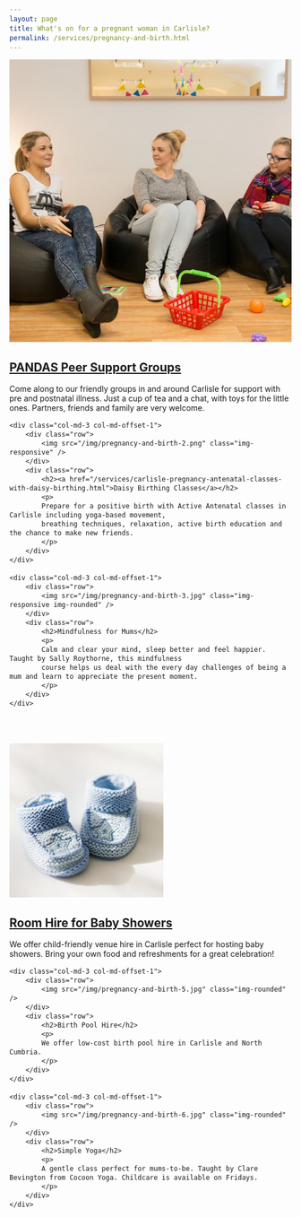 ```yaml
---
layout: page
title: What's on for a pregnant woman in Carlisle?
permalink: /services/pregnancy-and-birth.html
---
```

<div class="row">
	<div class="col-md-3">
		<div class="row">
			<img src="/img/pregnancy-and-birth-1.jpg" class="img-responsive img-rounded" />
		</div>
		<div class="row">
			<h2><a href="carlisle-postnatal-depression-support-groups.html">PANDAS Peer Support Groups</a></h2>
			<p>
			Come along to our friendly groups in and around Carlisle for support with pre and postnatal illness. 
			Just a cup of tea and a chat, with toys for the little ones. Partners, friends and family are very welcome.
			</p>
		</div>
	</div>

	<div class="col-md-3 col-md-offset-1">
		<div class="row">
			<img src="/img/pregnancy-and-birth-2.png" class="img-responsive" />
		</div>
		<div class="row">
			<h2><a href="/services/carlisle-pregnancy-antenatal-classes-with-daisy-birthing.html">Daisy Birthing Classes</a></h2>
			<p>
			Prepare for a positive birth with Active Antenatal classes in Carlisle including yoga-based movement, 
			breathing techniques, relaxation, active birth education and the chance to make new friends.
			</p>
		</div>
	</div>

	<div class="col-md-3 col-md-offset-1">
		<div class="row">
			<img src="/img/pregnancy-and-birth-3.jpg" class="img-responsive img-rounded" />
		</div>
		<div class="row">
			<h2>Mindfulness for Mums</h2>
			<p>
			Calm and clear your mind, sleep better and feel happier. Taught by Sally Roythorne, this mindfulness 
			course helps us deal with the every day challenges of being a mum and learn to appreciate the present moment.
			</p>
		</div>
	</div>
</div>

<div class="row" style="height: 50px">
</div>

<div class="row">
	<div class="col-md-3">
		<div class="row">
			<img src="/img/pregnancy-and-birth-4.jpg" class="img-rounded" />
		</div>
		<div class="row">
			<h2><a href="room-hire-for-baby-showers.html">Room Hire for Baby Showers</a></h2>
			<p>
			We offer child-friendly venue hire in Carlisle perfect for hosting baby showers. Bring your own food and refreshments for a great celebration!
			</p>
		</div>
	</div>

	<div class="col-md-3 col-md-offset-1">
		<div class="row">
			<img src="/img/pregnancy-and-birth-5.jpg" class="img-rounded" />
		</div>
		<div class="row">
			<h2>Birth Pool Hire</h2>
			<p>
			We offer low-cost birth pool hire in Carlisle and North Cumbria.
			</p>
		</div>
	</div>

	<div class="col-md-3 col-md-offset-1">
		<div class="row">
			<img src="/img/pregnancy-and-birth-6.jpg" class="img-rounded" />
		</div>
		<div class="row">
			<h2>Simple Yoga</h2>
			<p>
			A gentle class perfect for mums-to-be. Taught by Clare Bevington from Cocoon Yoga. Childcare is available on Fridays.
			</p>
		</div>
	</div>
</div>